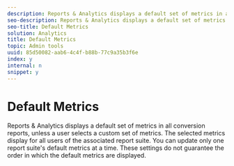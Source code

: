 ```yaml
---
description: Reports & Analytics displays a default set of metrics in all conversion reports, unless a user selects a custom set of metrics. The selected metrics display for all users of the associated report suite. You can update only one report suite's default metrics at a time. These settings do not guarantee the order in which the default metrics are displayed.
seo-description: Reports & Analytics displays a default set of metrics in all conversion reports, unless a user selects a custom set of metrics. The selected metrics display for all users of the associated report suite. You can update only one report suite's default metrics at a time. These settings do not guarantee the order in which the default metrics are displayed.
seo-title: Default Metrics
solution: Analytics
title: Default Metrics
topic: Admin tools
uuid: 85d50082-aab6-4c4f-b88b-77c9a35b3f6e
index: y
internal: n
snippet: y
---
```


# Default Metrics

Reports & Analytics displays a default set of metrics in all conversion reports, unless a user selects a custom set of metrics. The selected metrics display for all users of the associated report suite. You can update only one report suite's default metrics at a time. These settings do not guarantee the order in which the default metrics are displayed.

<!-- Meike, add links? -->